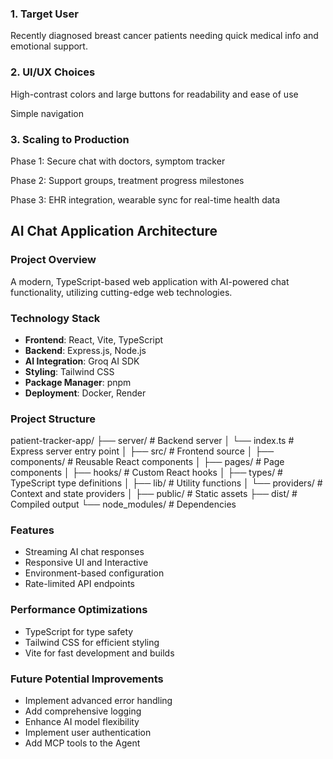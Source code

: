 ### 1. Target User

Recently diagnosed breast cancer patients needing quick medical info and emotional support.

### 2. UI/UX Choices

High-contrast colors and large buttons for readability and ease of use

Simple navigation

### 3. Scaling to Production

Phase 1: Secure chat with doctors, symptom tracker

Phase 2: Support groups, treatment progress milestones

Phase 3: EHR integration, wearable sync for real-time health data

## AI Chat Application Architecture

### Project Overview

A modern, TypeScript-based web application with AI-powered chat functionality, utilizing cutting-edge web technologies.

### Technology Stack

- **Frontend**: React, Vite, TypeScript
- **Backend**: Express.js, Node.js
- **AI Integration**: Groq AI SDK
- **Styling**: Tailwind CSS
- **Package Manager**: pnpm
- **Deployment**: Docker, Render

### Project Structure

patient-tracker-app/
├── server/ # Backend server
│ └── index.ts # Express server entry point
│
├── src/ # Frontend source
│ ├── components/ # Reusable React components
│ ├── pages/ # Page components
│ ├── hooks/ # Custom React hooks
│ ├── types/ # TypeScript type definitions
│ ├── lib/ # Utility functions
│ └── providers/ # Context and state providers
│
├── public/ # Static assets
├── dist/ # Compiled output
└── node_modules/ # Dependencies

### Features

- Streaming AI chat responses
- Responsive UI and Interactive
- Environment-based configuration
- Rate-limited API endpoints

### Performance Optimizations

- TypeScript for type safety
- Tailwind CSS for efficient styling
- Vite for fast development and builds

### Future Potential Improvements

- Implement advanced error handling
- Add comprehensive logging
- Enhance AI model flexibility
- Implement user authentication
- Add MCP tools to the Agent

